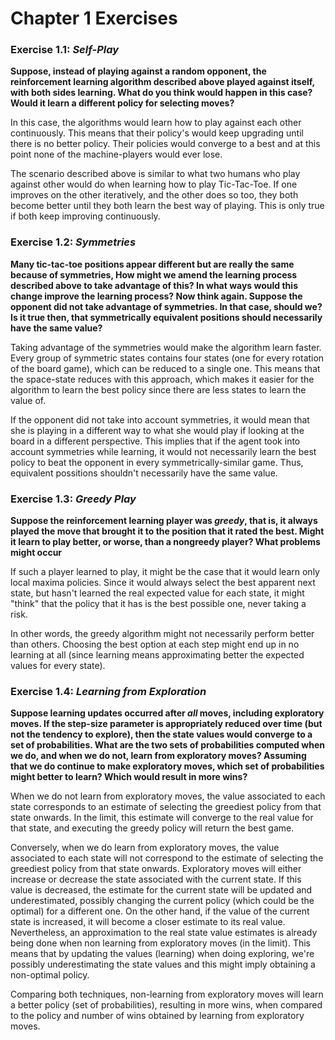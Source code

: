 # Chapter 1 Exercises
### Exercise 1.1: *Self-Play*
**Suppose, instead of playing against a random opponent, the reinforcement learning algorithm described above played against itself, with both sides learning. What do you think would happen in this case? Would it learn a different policy for selecting moves?**

In this case, the algorithms would learn how to play against each other continuously. This means that their policy's would keep upgrading until there is no better policy. Their policies would converge to a best and at this point none of the machine-players would ever lose.

The scenario described above is similar to what two humans who play against other would do when learning how to play Tic-Tac-Toe. If one improves on the other iteratively, and the other does so too, they both become better until they both learn the best way of playing. This is only true if both keep improving continuously.

### Exercise 1.2: *Symmetries*
**Many tic-tac-toe positions appear different but are really the same because of symmetries, How might we amend the learning process described above to take advantage of this? In what ways would this change improve the learning process? Now think again. Suppose the opponent did not take advantage of symmetries. In that case, should we? Is it true then, that symmetrically equivalent positions should necessarily have the same value?**

Taking advantage of the symmetries would make the algorithm learn faster. Every group of symmetric states contains four states (one for every rotation of the board game), which can be reduced to a single one. This means that the space-state reduces with this approach, which makes it easier for the algorithm to learn the best policy since there are less states to learn the value of.

If the opponent did not take into account symmetries, it would mean that she is playing in a different way to what she would play if looking at the board in a different perspective. This implies that if the agent took into account symmetries while learning, it would not necessarily learn the best policy to beat the opponent in every symmetrically-similar game. Thus, equivalent possitions shouldn't necessarily have the same value.

### Exercise 1.3: *Greedy Play*
**Suppose the reinforcement learning player was *greedy*, that is, it always played the move that brought it to the position that it rated the best. Might it learn to play better, or worse, than a nongreedy player? What problems might occur**

If such a player learned to play, it might be the case that it would learn only local maxima policies. Since it would always select the best apparent next state, but hasn't learned the real expected value for each state, it might "think" that the policy that it has is the best possible one, never taking a risk.

In other words, the greedy algorithm might not necessarily perform better than others. Choosing the best option at each step might end up in no learning at all (since learning means approximating better the expected values for every state).

### Exercise 1.4: *Learning from Exploration*

**Suppose learning updates occurred after *all* moves, including exploratory moves. If the step-size parameter is appropriately reduced over time (but not the tendency to explore), then the state values would converge to a set of probabilities. What are the two sets of probabilities computed when we do, and when we do not, learn from exploratory moves? Assuming that we do continue to make exploratory moves, which set of probabilities might better to learn? Which would result in more wins?**

When we do not learn from exploratory moves, the value associated to each state corresponds to an estimate of selecting the greediest policy from that state onwards. In the limit, this estimate will converge to the real value for that state, and executing the greedy policy will return the best game.

Conversely, when we do learn from exploratory moves, the value associated to each state will not correspond to the estimate of selecting the greediest policy from that state onwards. Exploratory moves will either increase or decrease the state associated with the current state. If this value is decreased, the estimate for the current state will be updated and underestimated, possibly changing the current policy (which could be the optimal) for a different one. On the other hand, if the value of the current state is increased, it will become a closer estimate to its real value. Nevertheless, an approximation to the real state value estimates is already being done when non learning from exploratory moves (in the limit). This means that by updating the values (learning) when doing exploring, we're possibly underestimating the state values and this might imply obtaining a non-optimal policy.

Comparing both techniques, non-learning from exploratory moves will learn a better policy (set of probabilities), resulting in more wins, when compared to the policy and number of wins obtained by learning from exploratory moves.
